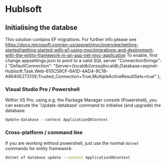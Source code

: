 # Hublsoft

## Initialising the databse

This solution contains EF migrations.
For further info please see https://docs.microsoft.com/en-us/aspnet/mvc/overview/getting-started/getting-started-with-ef-using-mvc/migrations-and-deployment-with-the-entity-framework-in-an-asp-net-mvc-application
To enable, first change appsettings.json to point to a valid SQL server
 "ConnectionStrings": {
    "DefaultConnection": "Server=(localdb)\\mssqllocaldb;Database=aspnet-Hublsoft.Task.Web-610C59CF-6A1D-4AD4-9C18-A8640E273139;Trusted_Connection=True;MultipleActiveResultSets=true"
  },

### Visual Studio Pro / Powershell
Within VS Pro, using e.g. the Package Manager console (Powershell), you can execute the 'Update-database' command to initialise (and upgrade) the database:

```powershell
Update-database --context ApplicationDbContext
```
### Cross-platform / command line
If you are working without powershell, just use the normal `dotnet` commands for entity framework:

```cmd
dotnet ef database update --context ApplicationDbContext
```
